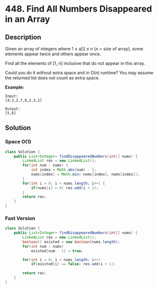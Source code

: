 # 448. Find All Numbers Disappeared in an Array

## Description

Given an array of integers where 1 ≤ a[i] ≤ *n* (*n* = size of array), some elements appear twice and others appear once.

Find all the elements of [1, *n*] inclusive that do not appear in this array.

Could you do it without extra space and in O(*n*) runtime? You may assume the returned list does not count as extra space.

**Example:**

```
Input:
[4,3,2,7,8,2,3,1]

Output:
[5,6]
```

##  Solution

### Space O(1)

```java
class Solution {
    public List<Integer> findDisappearedNumbers(int[] nums) {
        LinkedList res = new LinkedList();
        for(int num : nums) {
            int index = Math.abs(num) - 1;
            nums[index] = Math.min(-nums[index], nums[index]);
        }
        for(int i = 0; i < nums.length; i++) {
            if(nums[i] > 0) res.add(i + 1);
        }
        return res;
    }
}
```



### Fast Version

```java
class Solution {
    public List<Integer> findDisappearedNumbers(int[] nums) {
        LinkedList res = new LinkedList();
        boolean[] existed = new boolean[nums.length];
        for(int num : nums)
            existed[num - 1] = true;

        for(int i = 0; i < nums.length; i++) 
            if(existed[i] == false) res.add(i + 1);
        
        return res;
    }
}
```

